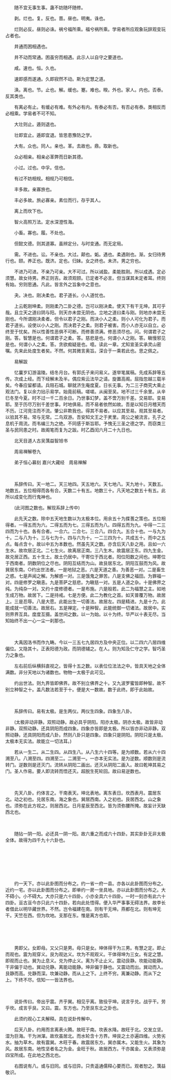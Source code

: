 <!-- { "loadSidebar": true } -->
　　随不宜无事生事。蛊不妨随坏随修。

　　剥。烂也。复。反也。晋。昼也。明夷。诛也。

　　烂则必反。昼则必诛。祸兮福所乘。福兮祸所乘。学易者所应观象玩辞观变玩占者也。

　　井通而困相遇也。

　　井不动而常通。困虽穷而相遇。此示人以自守之要道也。

　　咸。速也。恒。久也。

　　速即感而遂通。久即寂然不动。斯为定慧之道。

　　涣。离也。节。止也。解。缓也。蹇。难也。暌。外也。家人。内也。否泰。反其类也。

　　有离必有止。有缓必有难。有外必有内。有泰必有否。有否必有泰。类相反而必相乘。学易者不可不知。

　　大壮则止。遁则退也。

　　壮即宜止。遁即宜退。皆思患豫防之学。

　　大有。众也。同人。亲也。革。去故也。鼎。取新也。

　　众必相亲。相亲必革弊而日新其德。

　　小过。过也。中孚。信也。

　　有过不妨相规。相规乃可相信。

　　丰多故。亲寡旅也。

　　丰必多故。旅必寡亲。素位而行。存乎其人。

　　离上而坎下也。

　　智火高照万法。定水深澄性海。

　　小畜。寡也。履。不处也。

　　但懿文德。则其道寡。虽辨定分。与时变通。而无定局。

　　需。不进也。讼。不亲也。大过。颠也。姤。遇也。柔遇刚也。渐。女归待男行也。颐。养正也。既济。定也。归妹。女之终也。未济。男之穷也。

　　不进乃可进。不亲乃可亲。大不可过。所以诫盈。柔能胜刚。所以成遇。定必须慧。故女待男。养正则吉。故须观颐。已定者不必言。但当谋其未定者耳。终则有始。穷则思通。凡此。皆言外之旨象中之意也。

　　夬。决也。刚决柔也。君子道长。小人道忧也。

　　上云乾刚坤柔。则刚柔乃二卦之德。岂可以刚决柔。使天下有干无坤。其可乎哉。且立天之道曰阴与阳。则天亦未尝无阴也。立地之道曰柔与刚。则地亦未尝无刚也。今所谓刚决柔者。但令以君子之刚。而决小人之柔。则小人可化为君子。而君子道长。设使以小人之刚。而决君子之柔。则君子被害。而小人亦无以自立。必终至于忧矣。所以性善性恶俱不可断。而修善须满。修恶须尽也。问。何谓君子之刚。答。智慧是也。何谓君子之柔。答。慈悲是也。何谓小人之刚。答。瞋慢邪见是也。何谓小人之柔。答。贪欲痴疑是也。噫。读此一章。尤知宣圣实承灵山密嘱。先来此处度生者矣。不然。何其微言奥旨。深合于一乘若此也。思之佩之。

　　易解跋

　　忆曩岁幻游温陵。结冬月台。有郭氏子来问易义。遂举笔属稿。先成系辞等五传。次成上经。而下经解未及半。偶应紫云法华之请。旋置高阁。屈指忽越三载半矣。今春应留都请。兵阻石城。聊就济生庵度夏。日长无事。为二三子商究大乘止观法门。复以余力拈示易学。始竟前稿。嗟嗟。从闽至吴。地不过三千余里。从辛巳冬至今夏。时不过一千二百余日。乃世事幻梦。盖不啻万别千差。交易耶。变易耶。至于历尽万别千差世事。时地俱易。而不易者依然如故。吾是以知日月稽天而不历。江河竞注而不流。肇公非欺我也。得其不易者。以应其至易。观其至易者。以验其不易。常与无常。二鸟双游。吾安知文王之于羑里。周公之被流言。孔子之息机于周流。而韦编三为之绝。不同感于斯旨耶。予愧无三圣之德之学。而窃类三圣与民同患之时。故阁笔而复为之跋。时乙酉闰六月二十九日也。

　　北天目道人古吴蕅益智旭书

　　周易禅解卷九

　　弟子恒心募刻
嘉兴大藏经　周易禅解


　　

　　系辞传曰。天一地二。天三地四。天五地六。天七地八。天九地十。天数五。地数五。五位相得而各有合。天数二十有五。地数三十。凡天地之数五十有五。此所以成变化而行鬼神也。

　　(此河图之数也。解现系辞上传中)

　　此先天之数。除中五天地生数以为太极本位。用余五十为揲蓍之策也。五位相得者。一得五而为六。二得五而为七。三得五而为八。四得五而为九。中得一二三四而为十也。各有合者。一合六。二合七。三合八。四合九。五合十也。一与九为十。二与八为十。三与七为十。四与六为十。一二三四为十。共成五十。而中之五点。每点含十。故以中五为本数也。然虽先天之数。亦含后天八卦之用。且如一六生水。故坎居正北。二七生火。故离居正南。三八生木。故震居正东。四九生金。故兑居正西。五十生土。故土仍居中。干寄位于西北者。阳位阳数之间也。坤寄位于西南者。阴数阴位之尽也。阴阳互结而为山。故艮居东北。阴阳互鼓而为风。故巽居东南。○约出世法者。一是地狱之恶。六是天道之善。为善恶一对。二是畜生之惑。七是声闻之解。为解惑一对。三是饿鬼之罪苦。八是支佛之福田。为罪福一对。四是修罗之瞋恚。九是菩萨之慈悲。为瞋慈一对。五是人道之杂。十是佛界之纯。为纯杂一对。又约十度修德者。一是布施。六是般若。此二为福慧之主。如地生成万物。故居下。二是持戒。七是方便。此二为教化之首。如天普覆万物。故居上。三是忍辱。八是大愿。此能出生一切善法。故居左。四是精进。九是十力。此能成就一切善法。故居右。五是禅定。十是种智。此能统御一切诸法。故居中。实则界界互具。度度互摄。盖世间之数。以一为始。以十为终。华严以十表无尽。当知始终不出一心一尘一刹那也。

　　

　　大禹因洛书而作九畴。今以一三五七九居四方及中央正位。以二四六八居四维偏位。又隐其十。正表阳德为政。而阴德辅之。在人。则为知及仁守之学。智巧圣力之象也。

　　左右前后纵横斜直视之。皆得十五之数。以表位位法法之中。皆具天地之全体满数。非分天地以为诸数也。物物一太极于此可见。

　　约出世法。则九界皆即佛界。故不别立佛界之十。又九波罗蜜皆即种智。故不别立种智之十。盖凡数法若至于十。便是大一数故。数于此终。即于此始故。

　　

　　系辞传曰。易有太极。是生两仪。两仪生四象。四象生八卦。

　　(太极非动非静。双照动静。故必具乎阴阳。阳亦太极。阴亦太极。故皆非动非静。双照动静。还具阴阳而成四象。四象亦皆即是太极。所以皆亦非动非静。双照动静。还具阴阳而成八卦。然则八卦只是四象。四象只是阴阳。阴阳只是太极。太极本无实法。故能立一切法耳。)

　　若从一生二。从二生四。从四生八。从八生六十四等。是为顺数。若从六十四溯至八。八溯至四。四溯至二。二溯至一。一亦本无实法。是为逆数。顺数则是流转门。逆数则是还灭门。流转从阴阳二画出。还灭从阴阳二画入。故曰乾坤其易之门。圣人作易。要人即流转而悟还灭。超脱生死轮回。故曰易逆数也。

　　

　　先天八卦。约体言之。干南表天。坤北表地。离东表日。坎西表月。震居东北。动之初也。兑居东南。海之象也。巽居西南。入之初也。艮居西北。山之象也。须弥在此方视之。则居西北。日月星辰至西北。皆为须弥腰所掩。故妄计天缺西北也。

　　

　　随拈一阴一阳。必还具一阴一阳。故六重之而成六十四卦。其实卦卦无非太极全体。故得为四千九十六卦也。

　　

　　

　　

　　约一天下。亦以此卦图而分布之。约一省一府一县。亦各以此卦图而分布之。近约一宅。亦以此卦图而分布之。即单约一房一坐具地。亦以此卦图而分布之。大不碍小。小不碍大。大亦只是六十四卦。小亦全具六十四卦。一时一刻亦有此六十四卦。亘古亘今亦只此六十四卦。若向此处悟得。便入华严事事无碍法界。故李长者借此以明华藏世界。不然。岂令福建在南。则有干无坤。燕都在北。则有坤无干。天竺在西。但为坎地。支那在东。惟是离方也耶。

　　

　　

　　男即父。女即母。又父只是男。母只是女。坤体得干为三男。有慧之定。即止而观也。震为观穿义。艮为观达义。坎为不观观义。干体得坤为三女。有定之慧。即观而止也。巽为止息义。兑为停止义。离为不止止义。震动艮静。坎能动能静。干非偏于动也。巽动兑静。离能动能静。坤非偏于静也。又震动而出。巽动而入。艮静而高。兑静而深。坎兼动静。而从上之下。上终不穷。离兼动静。而从下之上。下终不尽。信知一一皆法界也。

　　

　　说卦传曰。帝出乎震。齐乎巽。相见乎离。致役乎坤。说言乎兑。战乎干。劳乎坎。成言乎艮。又曰。震。东方也。乃至艮东北之卦也。

　　此须约观心工夫解释。具在说卦传解中。

　　后天八卦。约用而言离表火腾。故旺于南。坎表水降。故旺于北。交发立坚。湿为巨海。干为洲潬。故坎虽居北。而水轮含十方界。坤艮之土亦遍四维。火势劣水。抽为草木。故有震巽。木旺于春。故震居东方。巽亦属木。又能生火。其象为风。故居东南。地性坚者名之为金。金旺于秋。故居西方。干亦属金。又表须弥是四宝所成。在此地之西北也。

　　右图说有八。或与旧同。或与旧异。只贵遥通儒释心要而已。观者恕之。蕅益敬识。
